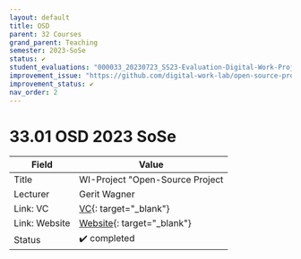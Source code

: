 ```yaml
---
layout: default
title: OSD
parent: 32 Courses
grand_parent: Teaching
semester: 2023-SoSe
status: ✔️
student_evaluations: "000033_20230723_SS23-Evaluation-Digital-Work-Projekt-B.pdf"
improvement_issue: "https://github.com/digital-work-lab/open-source-project/issues/9"
improvement_status: ✔️
nav_order: 2
---
```


# 33.01 OSD 2023 SoSe

Field | Value
--- | ---
Title | WI-Project "Open-Source Project
Lecturer | Gerit Wagner
Link: VC | [VC](https://vc.uni-bamberg.de/enrol/index.php?id=61245){: target="_blank"}
Link: Website | [Website](https://www.uni-bamberg.de/digital-work/studium/bachelor/wi-projekt-open-source-projekt/){: target="_blank"}
Status | ✔️ completed
